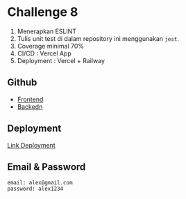 # Challenge 8

1. Menerapkan ESLINT
2. Tulis unit test di dalam repository ini menggunakan `jest`.
3. Coverage minimal 70%
4. CI/CD : Vercel App
5. Deployment : Vercel + Railway 

## Github
- [Frontend](https://sssss/)
- [Backedn](https://sssss/)

## Deployment
[Link Deployment](https://sssss/)

## Email & Password
```
email: alex@gmail.com
password: alex1234
```
